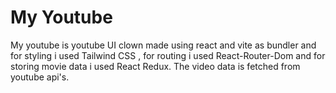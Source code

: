 # My Youtube
My youtube is youtube UI clown made using react and vite as bundler and for styling i used Tailwind CSS , for routing i used React-Router-Dom and for storing movie data i used React Redux.
The video data is fetched from youtube api's.